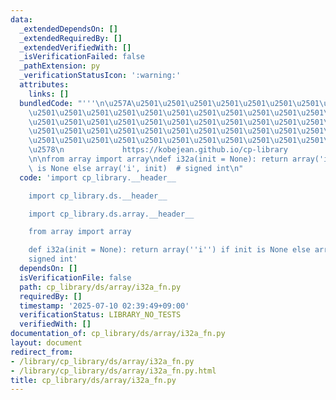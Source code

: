 ```yaml
---
data:
  _extendedDependsOn: []
  _extendedRequiredBy: []
  _extendedVerifiedWith: []
  _isVerificationFailed: false
  _pathExtension: py
  _verificationStatusIcon: ':warning:'
  attributes:
    links: []
  bundledCode: "'''\n\u257A\u2501\u2501\u2501\u2501\u2501\u2501\u2501\u2501\u2501\u2501\
    \u2501\u2501\u2501\u2501\u2501\u2501\u2501\u2501\u2501\u2501\u2501\u2501\u2501\
    \u2501\u2501\u2501\u2501\u2501\u2501\u2501\u2501\u2501\u2501\u2501\u2501\u2501\
    \u2501\u2501\u2501\u2501\u2501\u2501\u2501\u2501\u2501\u2501\u2501\u2501\u2501\
    \u2501\u2501\u2501\u2501\u2501\u2501\u2501\u2501\u2501\u2501\u2501\u2501\u2501\
    \u2578\n             https://kobejean.github.io/cp-library               \n'''\n\
    \n\nfrom array import array\ndef i32a(init = None): return array('i') if init\
    \ is None else array('i', init)  # signed int\n"
  code: 'import cp_library.__header__

    import cp_library.ds.__header__

    import cp_library.ds.array.__header__

    from array import array

    def i32a(init = None): return array(''i'') if init is None else array(''i'', init)  #
    signed int'
  dependsOn: []
  isVerificationFile: false
  path: cp_library/ds/array/i32a_fn.py
  requiredBy: []
  timestamp: '2025-07-10 02:39:49+09:00'
  verificationStatus: LIBRARY_NO_TESTS
  verifiedWith: []
documentation_of: cp_library/ds/array/i32a_fn.py
layout: document
redirect_from:
- /library/cp_library/ds/array/i32a_fn.py
- /library/cp_library/ds/array/i32a_fn.py.html
title: cp_library/ds/array/i32a_fn.py
---
```

